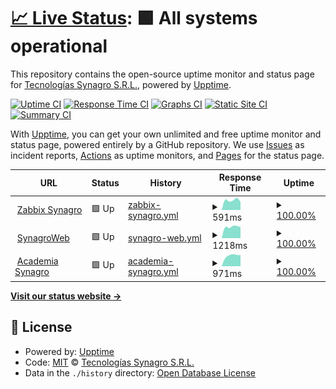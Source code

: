 # [📈 Live Status](https://TecnologiasSynagro.github.io/upptime): <!--live status--> **🟩 All systems operational**

This repository contains the open-source uptime monitor and status page for [Tecnologías Synagro S.R.L.](https://TecnologiasSynagro.github.io/upptime), powered by [Upptime](https://github.com/upptime/upptime).

[![Uptime CI](https://github.com/TecnologiasSynagro/upptime/workflows/Uptime%20CI/badge.svg)](https://github.com/TecnologiasSynagro/upptime/actions?query=workflow%3A%22Uptime+CI%22)
[![Response Time CI](https://github.com/TecnologiasSynagro/upptime/workflows/Response%20Time%20CI/badge.svg)](https://github.com/TecnologiasSynagro/upptime/actions?query=workflow%3A%22Response+Time+CI%22)
[![Graphs CI](https://github.com/TecnologiasSynagro/upptime/workflows/Graphs%20CI/badge.svg)](https://github.com/TecnologiasSynagro/upptime/actions?query=workflow%3A%22Graphs+CI%22)
[![Static Site CI](https://github.com/TecnologiasSynagro/upptime/workflows/Static%20Site%20CI/badge.svg)](https://github.com/TecnologiasSynagro/upptime/actions?query=workflow%3A%22Static+Site+CI%22)
[![Summary CI](https://github.com/TecnologiasSynagro/upptime/workflows/Summary%20CI/badge.svg)](https://github.com/TecnologiasSynagro/upptime/actions?query=workflow%3A%22Summary+CI%22)

With [Upptime](https://upptime.js.org), you can get your own unlimited and free uptime monitor and status page, powered entirely by a GitHub repository. We use [Issues](https://github.com/TecnologiasSynagro/upptime/issues) as incident reports, [Actions](https://github.com/TecnologiasSynagro/upptime/actions) as uptime monitors, and [Pages](https://TecnologiasSynagro.github.io/upptime) for the status page.

<!--start: status pages-->
<!-- This summary is generated by Upptime (https://github.com/upptime/upptime) -->
<!-- Do not edit this manually, your changes will be overwritten -->
<!-- prettier-ignore -->
| URL | Status | History | Response Time | Uptime |
| --- | ------ | ------- | ------------- | ------ |
| <img alt="" src="https://assets.zabbix.com/img/favicon.ico" height="13"> [Zabbix Synagro](https://zabbix.synagro.com.ar) | 🟩 Up | [zabbix-synagro.yml](https://github.com/TecnologiasSynagro/upptime/commits/HEAD/history/zabbix-synagro.yml) | <details><summary><img alt="Response time graph" src="./graphs/zabbix-synagro/response-time-week.png" height="20"> 591ms</summary><br><a href="https://TecnologiasSynagro.github.io/upptime/history/zabbix-synagro"><img alt="Response time 591" src="https://img.shields.io/endpoint?url=https%3A%2F%2Fraw.githubusercontent.com%2FTecnologiasSynagro%2Fupptime%2FHEAD%2Fapi%2Fzabbix-synagro%2Fresponse-time.json"></a><br><a href="https://TecnologiasSynagro.github.io/upptime/history/zabbix-synagro"><img alt="24-hour response time 481" src="https://img.shields.io/endpoint?url=https%3A%2F%2Fraw.githubusercontent.com%2FTecnologiasSynagro%2Fupptime%2FHEAD%2Fapi%2Fzabbix-synagro%2Fresponse-time-day.json"></a><br><a href="https://TecnologiasSynagro.github.io/upptime/history/zabbix-synagro"><img alt="7-day response time 591" src="https://img.shields.io/endpoint?url=https%3A%2F%2Fraw.githubusercontent.com%2FTecnologiasSynagro%2Fupptime%2FHEAD%2Fapi%2Fzabbix-synagro%2Fresponse-time-week.json"></a><br><a href="https://TecnologiasSynagro.github.io/upptime/history/zabbix-synagro"><img alt="30-day response time 591" src="https://img.shields.io/endpoint?url=https%3A%2F%2Fraw.githubusercontent.com%2FTecnologiasSynagro%2Fupptime%2FHEAD%2Fapi%2Fzabbix-synagro%2Fresponse-time-month.json"></a><br><a href="https://TecnologiasSynagro.github.io/upptime/history/zabbix-synagro"><img alt="1-year response time 591" src="https://img.shields.io/endpoint?url=https%3A%2F%2Fraw.githubusercontent.com%2FTecnologiasSynagro%2Fupptime%2FHEAD%2Fapi%2Fzabbix-synagro%2Fresponse-time-year.json"></a></details> | <details><summary><a href="https://TecnologiasSynagro.github.io/upptime/history/zabbix-synagro">100.00%</a></summary><a href="https://TecnologiasSynagro.github.io/upptime/history/zabbix-synagro"><img alt="All-time uptime 100.00%" src="https://img.shields.io/endpoint?url=https%3A%2F%2Fraw.githubusercontent.com%2FTecnologiasSynagro%2Fupptime%2FHEAD%2Fapi%2Fzabbix-synagro%2Fuptime.json"></a><br><a href="https://TecnologiasSynagro.github.io/upptime/history/zabbix-synagro"><img alt="24-hour uptime 100.00%" src="https://img.shields.io/endpoint?url=https%3A%2F%2Fraw.githubusercontent.com%2FTecnologiasSynagro%2Fupptime%2FHEAD%2Fapi%2Fzabbix-synagro%2Fuptime-day.json"></a><br><a href="https://TecnologiasSynagro.github.io/upptime/history/zabbix-synagro"><img alt="7-day uptime 100.00%" src="https://img.shields.io/endpoint?url=https%3A%2F%2Fraw.githubusercontent.com%2FTecnologiasSynagro%2Fupptime%2FHEAD%2Fapi%2Fzabbix-synagro%2Fuptime-week.json"></a><br><a href="https://TecnologiasSynagro.github.io/upptime/history/zabbix-synagro"><img alt="30-day uptime 100.00%" src="https://img.shields.io/endpoint?url=https%3A%2F%2Fraw.githubusercontent.com%2FTecnologiasSynagro%2Fupptime%2FHEAD%2Fapi%2Fzabbix-synagro%2Fuptime-month.json"></a><br><a href="https://TecnologiasSynagro.github.io/upptime/history/zabbix-synagro"><img alt="1-year uptime 100.00%" src="https://img.shields.io/endpoint?url=https%3A%2F%2Fraw.githubusercontent.com%2FTecnologiasSynagro%2Fupptime%2FHEAD%2Fapi%2Fzabbix-synagro%2Fuptime-year.json"></a></details>
| <img alt="" src="https://synagro.com.ar/favicon.ico" height="13"> [SynagroWeb](https://synagroweb.com) | 🟩 Up | [synagro-web.yml](https://github.com/TecnologiasSynagro/upptime/commits/HEAD/history/synagro-web.yml) | <details><summary><img alt="Response time graph" src="./graphs/synagro-web/response-time-week.png" height="20"> 1218ms</summary><br><a href="https://TecnologiasSynagro.github.io/upptime/history/synagro-web"><img alt="Response time 1218" src="https://img.shields.io/endpoint?url=https%3A%2F%2Fraw.githubusercontent.com%2FTecnologiasSynagro%2Fupptime%2FHEAD%2Fapi%2Fsynagro-web%2Fresponse-time.json"></a><br><a href="https://TecnologiasSynagro.github.io/upptime/history/synagro-web"><img alt="24-hour response time 1026" src="https://img.shields.io/endpoint?url=https%3A%2F%2Fraw.githubusercontent.com%2FTecnologiasSynagro%2Fupptime%2FHEAD%2Fapi%2Fsynagro-web%2Fresponse-time-day.json"></a><br><a href="https://TecnologiasSynagro.github.io/upptime/history/synagro-web"><img alt="7-day response time 1218" src="https://img.shields.io/endpoint?url=https%3A%2F%2Fraw.githubusercontent.com%2FTecnologiasSynagro%2Fupptime%2FHEAD%2Fapi%2Fsynagro-web%2Fresponse-time-week.json"></a><br><a href="https://TecnologiasSynagro.github.io/upptime/history/synagro-web"><img alt="30-day response time 1218" src="https://img.shields.io/endpoint?url=https%3A%2F%2Fraw.githubusercontent.com%2FTecnologiasSynagro%2Fupptime%2FHEAD%2Fapi%2Fsynagro-web%2Fresponse-time-month.json"></a><br><a href="https://TecnologiasSynagro.github.io/upptime/history/synagro-web"><img alt="1-year response time 1218" src="https://img.shields.io/endpoint?url=https%3A%2F%2Fraw.githubusercontent.com%2FTecnologiasSynagro%2Fupptime%2FHEAD%2Fapi%2Fsynagro-web%2Fresponse-time-year.json"></a></details> | <details><summary><a href="https://TecnologiasSynagro.github.io/upptime/history/synagro-web">100.00%</a></summary><a href="https://TecnologiasSynagro.github.io/upptime/history/synagro-web"><img alt="All-time uptime 100.00%" src="https://img.shields.io/endpoint?url=https%3A%2F%2Fraw.githubusercontent.com%2FTecnologiasSynagro%2Fupptime%2FHEAD%2Fapi%2Fsynagro-web%2Fuptime.json"></a><br><a href="https://TecnologiasSynagro.github.io/upptime/history/synagro-web"><img alt="24-hour uptime 100.00%" src="https://img.shields.io/endpoint?url=https%3A%2F%2Fraw.githubusercontent.com%2FTecnologiasSynagro%2Fupptime%2FHEAD%2Fapi%2Fsynagro-web%2Fuptime-day.json"></a><br><a href="https://TecnologiasSynagro.github.io/upptime/history/synagro-web"><img alt="7-day uptime 100.00%" src="https://img.shields.io/endpoint?url=https%3A%2F%2Fraw.githubusercontent.com%2FTecnologiasSynagro%2Fupptime%2FHEAD%2Fapi%2Fsynagro-web%2Fuptime-week.json"></a><br><a href="https://TecnologiasSynagro.github.io/upptime/history/synagro-web"><img alt="30-day uptime 100.00%" src="https://img.shields.io/endpoint?url=https%3A%2F%2Fraw.githubusercontent.com%2FTecnologiasSynagro%2Fupptime%2FHEAD%2Fapi%2Fsynagro-web%2Fuptime-month.json"></a><br><a href="https://TecnologiasSynagro.github.io/upptime/history/synagro-web"><img alt="1-year uptime 100.00%" src="https://img.shields.io/endpoint?url=https%3A%2F%2Fraw.githubusercontent.com%2FTecnologiasSynagro%2Fupptime%2FHEAD%2Fapi%2Fsynagro-web%2Fuptime-year.json"></a></details>
| <img alt="" src="https://synagro.com.ar/favicon.ico" height="13"> [Academia Synagro](https://academia.synagro.com.ar/login/canvas) | 🟩 Up | [academia-synagro.yml](https://github.com/TecnologiasSynagro/upptime/commits/HEAD/history/academia-synagro.yml) | <details><summary><img alt="Response time graph" src="./graphs/academia-synagro/response-time-week.png" height="20"> 971ms</summary><br><a href="https://TecnologiasSynagro.github.io/upptime/history/academia-synagro"><img alt="Response time 971" src="https://img.shields.io/endpoint?url=https%3A%2F%2Fraw.githubusercontent.com%2FTecnologiasSynagro%2Fupptime%2FHEAD%2Fapi%2Facademia-synagro%2Fresponse-time.json"></a><br><a href="https://TecnologiasSynagro.github.io/upptime/history/academia-synagro"><img alt="24-hour response time 1564" src="https://img.shields.io/endpoint?url=https%3A%2F%2Fraw.githubusercontent.com%2FTecnologiasSynagro%2Fupptime%2FHEAD%2Fapi%2Facademia-synagro%2Fresponse-time-day.json"></a><br><a href="https://TecnologiasSynagro.github.io/upptime/history/academia-synagro"><img alt="7-day response time 971" src="https://img.shields.io/endpoint?url=https%3A%2F%2Fraw.githubusercontent.com%2FTecnologiasSynagro%2Fupptime%2FHEAD%2Fapi%2Facademia-synagro%2Fresponse-time-week.json"></a><br><a href="https://TecnologiasSynagro.github.io/upptime/history/academia-synagro"><img alt="30-day response time 971" src="https://img.shields.io/endpoint?url=https%3A%2F%2Fraw.githubusercontent.com%2FTecnologiasSynagro%2Fupptime%2FHEAD%2Fapi%2Facademia-synagro%2Fresponse-time-month.json"></a><br><a href="https://TecnologiasSynagro.github.io/upptime/history/academia-synagro"><img alt="1-year response time 971" src="https://img.shields.io/endpoint?url=https%3A%2F%2Fraw.githubusercontent.com%2FTecnologiasSynagro%2Fupptime%2FHEAD%2Fapi%2Facademia-synagro%2Fresponse-time-year.json"></a></details> | <details><summary><a href="https://TecnologiasSynagro.github.io/upptime/history/academia-synagro">100.00%</a></summary><a href="https://TecnologiasSynagro.github.io/upptime/history/academia-synagro"><img alt="All-time uptime 100.00%" src="https://img.shields.io/endpoint?url=https%3A%2F%2Fraw.githubusercontent.com%2FTecnologiasSynagro%2Fupptime%2FHEAD%2Fapi%2Facademia-synagro%2Fuptime.json"></a><br><a href="https://TecnologiasSynagro.github.io/upptime/history/academia-synagro"><img alt="24-hour uptime 100.00%" src="https://img.shields.io/endpoint?url=https%3A%2F%2Fraw.githubusercontent.com%2FTecnologiasSynagro%2Fupptime%2FHEAD%2Fapi%2Facademia-synagro%2Fuptime-day.json"></a><br><a href="https://TecnologiasSynagro.github.io/upptime/history/academia-synagro"><img alt="7-day uptime 100.00%" src="https://img.shields.io/endpoint?url=https%3A%2F%2Fraw.githubusercontent.com%2FTecnologiasSynagro%2Fupptime%2FHEAD%2Fapi%2Facademia-synagro%2Fuptime-week.json"></a><br><a href="https://TecnologiasSynagro.github.io/upptime/history/academia-synagro"><img alt="30-day uptime 100.00%" src="https://img.shields.io/endpoint?url=https%3A%2F%2Fraw.githubusercontent.com%2FTecnologiasSynagro%2Fupptime%2FHEAD%2Fapi%2Facademia-synagro%2Fuptime-month.json"></a><br><a href="https://TecnologiasSynagro.github.io/upptime/history/academia-synagro"><img alt="1-year uptime 100.00%" src="https://img.shields.io/endpoint?url=https%3A%2F%2Fraw.githubusercontent.com%2FTecnologiasSynagro%2Fupptime%2FHEAD%2Fapi%2Facademia-synagro%2Fuptime-year.json"></a></details>

<!--end: status pages-->

[**Visit our status website →**](https://TecnologiasSynagro.github.io/upptime)

## 📄 License

- Powered by: [Upptime](https://github.com/upptime/upptime)
- Code: [MIT](./LICENSE) © [Tecnologías Synagro S.R.L.](https://TecnologiasSynagro.github.io/upptime)
- Data in the `./history` directory: [Open Database License](https://opendatacommons.org/licenses/odbl/1-0/)
